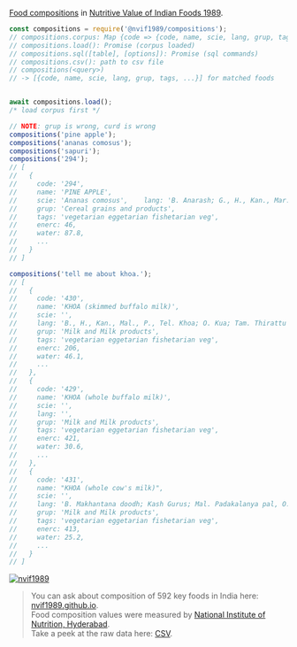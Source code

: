 [Food compositions] in [Nutritive Value of Indian Foods 1989].

```javascript
const compositions = require('@nvif1989/compositions');
// compositions.corpus: Map {code => {code, name, scie, lang, grup, tags, ...}}
// compositions.load(): Promise (corpus loaded)
// compositions.sql([table], [options]): Promise (sql commands)
// compositions.csv(): path to csv file
// compositions(<query>)
// -> [{code, name, scie, lang, grup, tags, ...}] for matched foods


await compositions.load();
/* load corpus first */

// NOTE: grup is wrong, curd is wrong
compositions('pine apple');
compositions('ananas comosus');
compositions('sapuri');
compositions('294');
// [
//   {
//     code: '294',
//     name: 'PINE APPLE',
//     scie: 'Ananas comosus',    lang: 'B. Anarash; G., H., Kan., Mar., P. Ananas; Mal. Kayitha chakka; O. Sapuri Anasianas; Tam. Anasi pazham; Tel. Anasa Pandu',
//     grup: 'Cereal grains and products',
//     tags: 'vegetarian eggetarian fishetarian veg',
//     enerc: 46,
//     water: 87.8,
//     ...
//   }
// ]

compositions('tell me about khoa.');
// [
//   {
//     code: '430',
//     name: 'KHOA (skimmed buffalo milk)',
//     scie: '',
//     lang: 'B., H., Kan., Mal., P., Tel. Khoa; O. Kua; Tam. Thirattu pal',
//     grup: 'Milk and Milk products',
//     tags: 'vegetarian eggetarian fishetarian veg',
//     enerc: 206,
//     water: 46.1,
//     ...
//   },
//   {
//     code: '429',
//     name: 'KHOA (whole buffalo milk)',
//     scie: '',
//     lang: '',
//     grup: 'Milk and Milk products',
//     tags: 'vegetarian eggetarian fishetarian veg',
//     enerc: 421,
//     water: 30.6,
//     ...
//   },
//   {
//     code: '431',
//     name: "KHOA (whole cow's milk)",
//     scie: '',
//     lang: 'B. Makhantana doodh; Kash Gurus; Mal. Padakalanya pal, O. Sarakadha dudha; Tam. Kudaintha pal; Tel. Venna theesina palu',
//     grup: 'Milk and Milk products',
//     tags: 'vegetarian eggetarian fishetarian veg',
//     enerc: 413,
//     water: 25.2,
//     ...
//   }
// ]
```


[![nvif1989](https://i.imgur.com/mGVou5c.png)](https://www.npmjs.com/package/nvif1989)
> You can ask about composition of 592 key foods in India here: [nvif1989.github.io].<br>
> Food composition values were measured by [National Institute of Nutrition, Hyderabad].<br>
> Take a peek at the raw data here: [CSV].

[Nutritive Value of Indian Foods 1989]: https://www.icmr.nic.in/content/nutritive-value-indian-foods-nvif-c-gopalan-b-v-rama-sastri-sc-balasubramanian-revised
[Food compositions]: https://github.com/nvif1989/compositions/blob/master/index.csv
[CSV]: https://github.com/nvif1989/compositions/blob/master/assets/
[nvif1989.github.io]: https://nvif1989.github.io
[National Institute of Nutrition, Hyderabad]: https://www.nin.res.in/
[Document]: https://docs.google.com/spreadsheets/d/1mQgRIU0EO8t1ZT72Fc6qAgcWBoqBTMK-gYl5fS9CrFE/edit?usp=sharing
[Webpage]: https://docs.google.com/spreadsheets/d/e/2PACX-1vSrD1oY4lNHWpBxzKsnYW9RelZDksfhuDITKyqGqUYAu69V6EyeIe7RajqxxKNu6_bCAg5Il7mB1WGC/pubhtml

